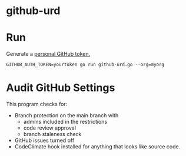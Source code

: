 # github-urd

# Run
Generate a [personal GitHub token.](https://github.com/settings/tokens)

```
GITHUB_AUTH_TOKEN=yourtoken go run github-urd.go --org=myorg
```
# Audit GitHub Settings

This program checks for:

- Branch protection on the main branch with
  - admins included in the restrictions
  - code review approval
  - branch staleness check
- GitHub issues turned off
- CodeClimate hook installed for anything that looks like source code.
